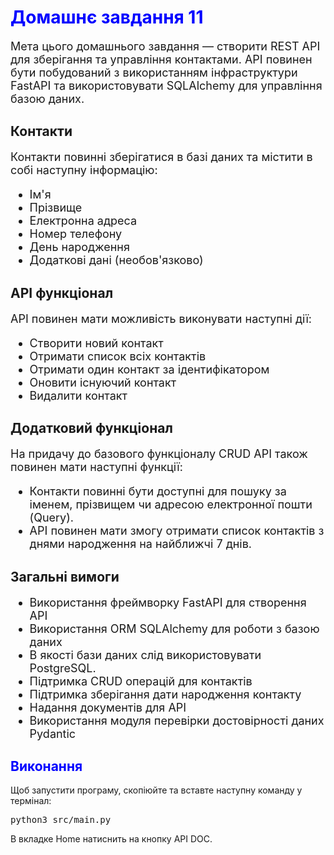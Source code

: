 

<h1 align="left" style="color:blue;">Домашнє завдання 11</h1>

<p style="font-size:18px;">
Мета цього домашнього завдання — створити REST API для зберігання та управління контактами. API повинен бути побудований з використанням інфраструктури FastAPI та використовувати SQLAlchemy для управління базою даних.
</p>

<h2>Контакти</h2>

<p style="font-size:18px;">
Контакти повинні зберігатися в базі даних та містити в собі наступну інформацію:
</p>

<ul style="font-size:18px;">
<li>Ім'я</li>
<li>Прізвище</li>
<li>Електронна адреса</li>
<li>Номер телефону</li>
<li>День народження</li>
<li>Додаткові дані (необов'язково)</li>
</ul>

<h2>API функціонал</h2>

<p style="font-size:18px;">
API повинен мати можливість виконувати наступні дії:
</p>

<ul style="font-size:18px;">
<li>Створити новий контакт</li>
<li>Отримати список всіх контактів</li>
<li>Отримати один контакт за ідентифікатором</li>
<li>Оновити існуючий контакт</li>
<li>Видалити контакт</li>
</ul>

<h2>Додатковий функціонал</h2>

<p style="font-size:18px;">
На придачу до базового функціоналу CRUD API також повинен мати наступні функції:
</p>

<ul style="font-size:18px;">
<li>Контакти повинні бути доступні для пошуку за іменем, прізвищем чи адресою електронної пошти (Query).</li>
<li>API повинен мати змогу отримати список контактів з днями народження на найближчі 7 днів.</li>
</ul>

<h2>Загальні вимоги</h2>

<ul style="font-size:18px;">
<li>Використання фреймворку FastAPI для створення API</li>
<li>Використання ORM SQLAlchemy для роботи з базою даних</li>
<li>В якості бази даних слід використовувати PostgreSQL.</li>
<li>Підтримка CRUD операцій для контактів</li>
<li>Підтримка зберігання дати народження контакту</li>
<li>Надання документів для API</li>
<li>Використання модуля перевірки достовірності даних Pydantic</li>
</ul>
<h2 align="left" style="color:blue;">Виконання</h2>

<div>
  Щоб запустити програму, скопіюйте та вставте наступну команду у термінал:
  <pre>python3 src/main.py</pre>
</div>

<div>
  В вкладке Home  натиснить на кнопку API DOC.
</div>
